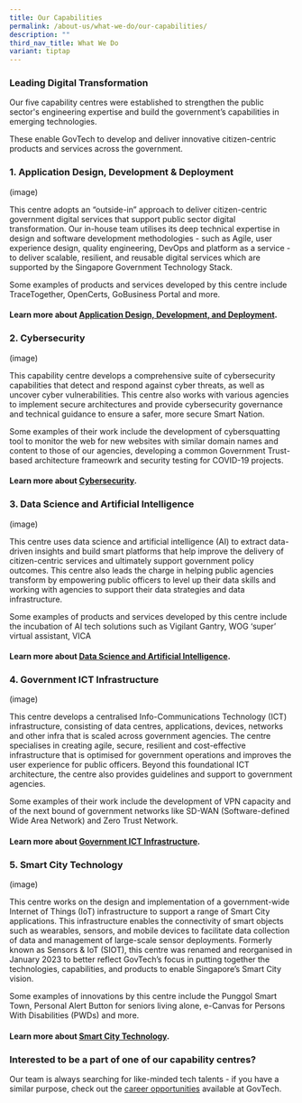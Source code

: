 ```yaml
---
title: Our Capabilities
permalink: /about-us/what-we-do/our-capabilities/
description: ""
third_nav_title: What We Do
variant: tiptap
---
```

<h3>Leading Digital Transformation</h3>
<p>Our five capability centres were established to strengthen the public
sector's engineering expertise and build the government’s capabilities
in emerging technologies.</p>
<p>These enable GovTech to develop and deliver innovative citizen-centric
products and services across the government.</p>
<h3>1. Application Design, Development &amp; Deployment</h3>
<p>(image)</p>
<p>This centre adopts an “outside-in” approach to deliver citizen-centric
government digital services that support public sector digital transformation.
Our in-house team utilises its deep technical expertise in design and software
development methodologies - such as Agile, user experience design, quality
engineering, DevOps and platform as a service - to deliver scalable, resilient,
and reusable digital services which are supported by the Singapore Government
Technology Stack.</p>
<p>Some examples of products and services developed by this centre include
TraceTogether, OpenCerts, GoBusiness Portal and more.</p>
<h4>Learn more about <a href="/our-capabilities/application-design-development-and-deployment/" rel="noopener noreferrer nofollow" target="_blank">Application Design, Development, and Deployment</a>.</h4>
<h3>2. Cybersecurity</h3>
<p>(image)</p>
<p>This capability centre develops a comprehensive suite of cybersecurity
capabilities that detect and respond against cyber threats, as well as
uncover cyber vulnerabilities. This centre also works with various agencies
to implement secure architectures and provide cybersecurity governance
and technical guidance to ensure a safer, more secure Smart Nation.</p>
<p>Some examples of their work include the development of cybersquatting
tool to monitor the web for new websites with similar domain names and
content to those of our agencies, developing a common Government Trust-based
architecture frameowrk and security testing for COVID-19 projects.</p>
<h4>Learn more about <a href="/our-capabilities/cybersecurity" rel="noopener noreferrer nofollow" target="_blank">Cybersecurity</a>.</h4>
<h3>3. Data Science and Artificial Intelligence</h3>
<p>(image)</p>
<p>This centre uses data science and artificial intelligence (AI) to extract
data-driven insights and build smart platforms that help improve the delivery
of citizen-centric services and ultimately support government policy outcomes.
This centre also leads the charge in helping public agencies transform
by empowering public officers to level up their data skills and working
with agencies to support their data strategies and data infrastructure.</p>
<p>Some examples of products and services developed by this centre include
the incubation of AI tech solutions such as Vigilant Gantry, WOG ‘super’
virtual assistant, VICA</p>
<h4>Learn more about <a href="/our-capabilities/data-science-and-artificial-intelligence" rel="noopener noreferrer nofollow" target="_blank">Data Science and Artificial Intelligence</a>.</h4>
<h3>4. Government ICT Infrastructure</h3>
<p>(image)</p>
<p>This centre develops a centralised Info-Communications Technology (ICT)
infrastructure, consisting of data centres, applications, devices, networks
and other infra that is scaled across government agencies. The centre specialises
in creating agile, secure, resilient and cost-effective infrastructure
that is optimised for government operations and improves the user experience
for public officers. Beyond this foundational ICT architecture, the centre
also provides guidelines and support to government agencies.</p>
<p>Some examples of their work include the development of VPN capacity and
of the next bound of government networks like SD-WAN (Software-defined
Wide Area Network) and Zero Trust Network.</p>
<h4>Learn more about <a href="/our-capabilities/government-ict-infrastructure" rel="noopener noreferrer nofollow" target="_blank">Government ICT Infrastructure</a>.</h4>
<h3>5. Smart City Technology</h3>
<p>(image)</p>
<p>This centre works on the design and implementation of a government-wide
Internet of Things (IoT) infrastructure to support a range of Smart City
applications. This infrastructure enables the connectivity of smart objects
such as wearables, sensors, and mobile devices to facilitate data collection
of data and management of large-scale sensor deployments. Formerly known
as Sensors &amp; IoT (SIOT), this centre was renamed and reorganised in
January 2023 to better reflect GovTech’s focus in putting together the
technologies, capabilities, and products to enable Singapore’s Smart City
vision.</p>
<p>Some examples of innovations by this centre include the Punggol Smart
Town, Personal Alert Button for seniors living alone, e-Canvas for Persons
With Disabilities (PWDs) and more.</p>
<h4>Learn more about <a href="/our-capabilities/smart-city-technology" rel="noopener noreferrer nofollow" target="_blank">Smart City Technology</a>.</h4>
<h3>Interested to be a part of one of our capability centres?</h3>
<p>Our team is always searching for like-minded tech talents - if you have
a similar purpose, check out the <a href="/careers/why-join-govtech/overview/" rel="noopener noreferrer nofollow" target="_blank">career opportunities</a> available
at GovTech.</p>
<p></p>